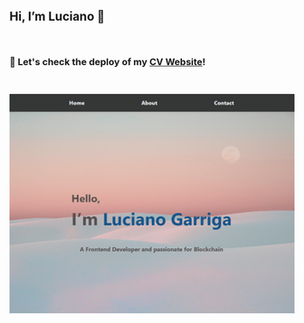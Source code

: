 ## Hi, I’m Luciano 👋 
<br>

### 🌊 Let's check the deploy of my [CV Website](https://blog-site-lucianogarriga.vercel.app/)! 
<br>

<p align="center"> <img src="./img/cv.png" width="700" alt="Screenshot Profile Website" /> </p>